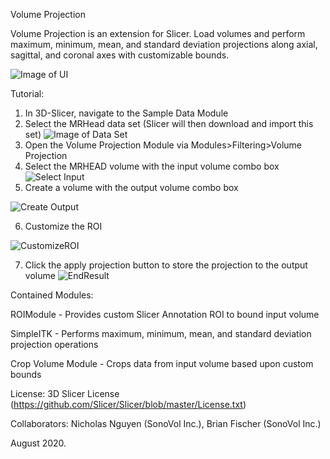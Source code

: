 Volume Projection

Volume Projection is an extension for Slicer.
Load volumes and perform maximum, minimum, mean, and standard deviation projections along axial, sagittal, and coronal axes with customizable bounds.

![Image of UI](https://raw.githubusercontent.com/nicholasnguyennc/SlicerVolumeProjection/assets/ProjectionUI.png)

Tutorial:
1. In 3D-Slicer, navigate to the Sample Data Module
2. Select the MRHead data set (Slicer will then download and import this set)
![Image of Data Set](https://raw.githubusercontent.com/nicholasnguyennc/SlicerVolumeProjection/assets/SampleData.png)
3. Open the Volume Projection Module via Modules>Filtering>Volume Projection
4. Select the MRHEAD volume with the input volume combo box
![Select Input](https://raw.githubusercontent.com/nicholasnguyennc/SlicerVolumeProjection/assets/SelectVolume.png)
5. Create a volume with the output volume combo box

![Create Output](https://raw.githubusercontent.com/nicholasnguyennc/SlicerVolumeProjection/assets/CreateVolume.png)

6. Customize the ROI

![CustomizeROI](https://raw.githubusercontent.com/nicholasnguyennc/SlicerVolumeProjection/assets/AdjustROI.png)

7. Click the apply projection button to store the projection to the output volume
![EndResult](https://raw.githubusercontent.com/nicholasnguyennc/SlicerVolumeProjection/assets/StoredProjection.png)

Contained Modules:

ROIModule - Provides custom Slicer Annotation ROI to bound input volume 

SimpleITK - Performs maximum, minimum, mean, and standard deviation projection operations

Crop Volume Module - Crops data from input volume based upon custom bounds

License: 3D Slicer License (https://github.com/Slicer/Slicer/blob/master/License.txt)


Collaborators: Nicholas Nguyen (SonoVol Inc.), Brian Fischer (SonoVol Inc.)

August 2020.
